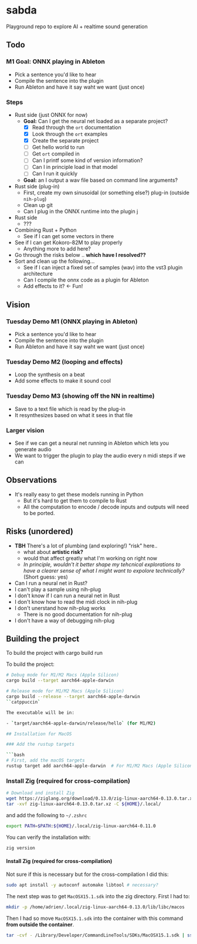 # sabda

Playground repo to explore AI + realtime sound generation

## Todo

### M1 Goal: ONNX playing in Ableton

- Pick a sentence you'd like to hear
- Compile the sentence into the plugin
- Run Ableton and have it say waht we want (just once)

### Steps

- Rust side (just ONNX for now)
    - **Goal:** Can I get the neural net loaded as a separate project?
        - [x] Read through the `ort` documentation
        - [x] Look through the `ort` examples
        - [x] Create the separate project
        - [ ] Get hello world to run
        - [ ] Get `ort` compiled in
        - [ ] Can I printf some kind of version information?
        - [ ] Can I in principle load in that model
        - [ ] Can I run it quickly
    - **Goal:** an I output a wav file based on command line arguments?
- Rust side (plug-in)
    - First, create my own sinusoidal (or something else?) plug-in (outside `nih-plug`)
    - Clean up git
    - Can I plug in the ONNX runtime into the plugin j
- Rust side
    - ???
- Combining Rust + Python
    - See if I can get some vectors in there
- See if I can get Kokoro-82M to play properly
    - Anything more to add here?
- Go through the risks below .. **which have I resolved??**
- Sort and clean up the following...
    - See if I can inject a fixed set of samples (wav) into the vst3 plugin architecture
    - Can I compile the onnx code as a plugin for Ableton
    - Add effects to it? <- Fun!

## Vision

### Tuesday Demo M1 (ONNX playing in Ableton)

- Pick a sentence you'd like to hear
- Compile the sentence into the plugin
- Run Ableton and have it say waht we want (just once)

### Tuesday Demo M2 (looping and effects)

- Loop the synthesis on a beat
- Add some effects to make it sound cool

### Tuesday Demo M3 (showing off the NN in realtime)

- Save to a text file which is read by the plug-in
- It resynthesizes based on what it sees in that file

### Larger vision

- See if we can get a neural net running in Ableton which lets you generate audio
- We want to trigger the plugin to play the audio every n midi steps if we can

## Observations

- It's really easy to get these models running in Python
    - But it's hard to get them to compile to Rust
    - All the computation to encode / decode inputs and outputs will need to be ported.

## Risks (unordered)

- **TBH** There's a lot of plumbing (and exploring!) "risk" here..
    - what about **artistic risk?**
    - would that affect greatly what I'm working on right now
    - *In principle, wouldn't it better shape my tehcnical explorations to have
      a clearer sense of what I might want to expolore technically?* (Short guess:
      yes)
- Can I run a neural net in Rust?
- I can't play a sample using nih-plug
- I don't know if I can run a neural net in Rust
- I don't know how to read the midi clock in nih-plug
- I don't unerstand how nih-plug works
    - There is no good documentation for nih-plug
- I don't have a way of debugging nih-plug

## Building the project

To build the project with cargo build run

To build the project:

```bash
# Debug mode for M1/M2 Macs (Apple Silicon)
cargo build --target aarch64-apple-darwin

# Release mode for M1/M2 Macs (Apple Silicon)
cargo build --release --target aarch64-apple-darwin
``catppuccin`

The executable will be in:

- `target/aarch64-apple-darwin/release/hello` (for M1/M2)

## Installation for MacOS

### Add the rustup targets

```bash
# First, add the macOS targets
rustup target add aarch64-apple-darwin  # For M1/M2 Macs (Apple Silicon)
```

### Install Zig (required for cross-compilation)

```sh
# Download and install Zig
wget https://ziglang.org/download/0.13.0/zig-linux-aarch64-0.13.0.tar.xz
tar -xvf zig-linux-aarch64-0.13.0.tar.xz -C ${HOME}/.local/
```

and add the following to `~/.zshrc`

```sh
export PATH=$PATH:${HOME}/.local/zig-linux-aarch64-0.11.0
```

You can verify the installation with:

```sh
zig version
```

#### Install Zig (required for cross-compilation)

Not sure if this is necessary but for the cross-compilation I did this:

```sh
sudo apt install -y autoconf automake libtool # necessary?
```

The next step was to get `MacOSX15.1.sdk` into the zig directory. First I had to:

```sh
mkdir -p /home/adrien/.local/zig-linux-aarch64-0.13.0/lib/libc/macos
```

Then I had so move `MacOSX15.1.sdk` into the container with this command
**from outside the container**.

```sh
tar -cvf - /Library/Developer/CommandLineTools/SDKs/MacOSX15.1.sdk | ssh adrien@test-4 'tar -xvf - -C /home/adrien/.local/zig-linux-aarch64-0.13.0/lib/libc/macos'
```

